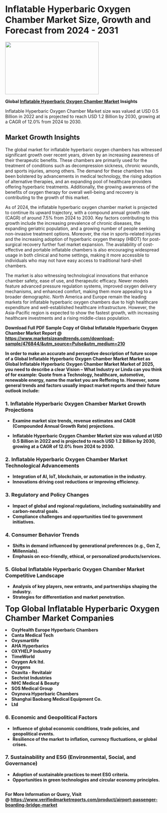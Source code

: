 <H1>Inflatable Hyperbaric Oxygen Chamber Market Size, Growth and Forecast from 2024 - 2031</H1><img class="aligncenter size-medium wp-image-584254" src="https://thirdeyenews.in/wp-content/uploads/2024/09/Global-Market-Research-300x168.jpeg" alt="" width="300" height="168" /><p><strong>Global&nbsp;<a href="https://www.marketsizeandtrends.com/download-sample/476844/&amp;utm_source=Pulse&amp;utm_medium=210">Inflatable Hyperbaric Oxygen Chamber Market</a> Insights</strong></p><p>Inflatable Hyperbaric Oxygen Chamber Market size was valued at USD 0.5 Billion in 2022 and is projected to reach USD 1.2 Billion by 2030, growing at a CAGR of 12.0% from 2024 to 2030.</p><p><h2>Market Growth Insights</h2> <p>The global market for inflatable hyperbaric oxygen chambers has witnessed significant growth over recent years, driven by an increasing awareness of their therapeutic benefits. These chambers are primarily used for the treatment of conditions such as decompression sickness, chronic wounds, and sports injuries, among others. The demand for these chambers has been bolstered by advancements in medical technology, the rising adoption of alternative therapies, and an expanding pool of healthcare providers offering hyperbaric treatments. Additionally, the growing awareness of the benefits of oxygen therapy for overall well-being and recovery is contributing to the growth of this market.</p> <p><strong></strong></p> <p>As of 2024, the inflatable hyperbaric oxygen chamber market is projected to continue its upward trajectory, with a compound annual growth rate (CAGR) of around 7.5% from 2024 to 2030. Key factors contributing to this growth include the increasing prevalence of chronic diseases, the expanding geriatric population, and a growing number of people seeking non-invasive treatment options. Moreover, the rise in sports-related injuries and the increasing adoption of hyperbaric oxygen therapy (HBOT) for post-surgical recovery further fuel market expansion. The availability of cost-effective and portable inflatable chambers is also encouraging widespread usage in both clinical and home settings, making it more accessible to individuals who may not have easy access to traditional hard-shell chambers.</p> <p>The market is also witnessing technological innovations that enhance chamber safety, ease of use, and therapeutic efficacy. Newer models feature advanced pressure regulation systems, improved oxygen delivery mechanisms, and enhanced comfort, making them more appealing to a broader demographic. North America and Europe remain the leading markets for inflatable hyperbaric oxygen chambers due to high healthcare expenditure and well-established healthcare infrastructure. However, the Asia-Pacific region is expected to show the fastest growth, with increasing healthcare investments and a rising middle-class population.</p> <p><strong></p><p><span class=""><strong>Download Full PDF Sample Copy of Global Inflatable Hyperbaric Oxygen Chamber Market Report</strong> @ <a href="https://www.marketsizeandtrends.com/download-sample/476844/&amp;utm_source=Pulse&amp;utm_medium=210" target="_blank">https://www.marketsizeandtrends.com/download-sample/476844/&amp;utm_source=Pulse&amp;utm_medium=210</a></span></p><p>In order to make an accurate and perceptive description of future scope of a Global&nbsp;Inflatable Hyperbaric Oxygen Chamber Market Market as Global&nbsp;Inflatable Hyperbaric Oxygen Chamber Market Market of 2025, you need to describe a clear Vision &ndash; What Industry or Linda can you think of for example: Quote from a Technology, healthcare, automotive, renewable energy, name the market you are Reffering to. However, some general trends and factors usually impact market reports and their future outlook include:</p><h3>1.&nbsp;<strong>Inflatable Hyperbaric Oxygen Chamber Market Growth Projections</strong></h3><ul><li>Examine market size trends, revenue estimates and CAGR (Compounded Annual Growth Rate) projections.</li><li><p>Inflatable Hyperbaric Oxygen Chamber Market size was valued at USD 0.5 Billion in 2022 and is projected to reach USD 1.2 Billion by 2030, growing at a CAGR of 12.0% from 2024 to 2030.</p></li></ul><h3>2.&nbsp;<strong>Inflatable Hyperbaric Oxygen Chamber Market Technological Advancements</strong></h3><ul><li>Integration of AI, IoT, blockchain, or automation in the industry.</li><li>Innovations driving cost reductions or improving efficiency.</li></ul><h3>3.&nbsp;<strong>Regulatory and Policy Changes</strong></h3><ul><li>Impact of global and regional regulations, including sustainability and carbon-neutral goals.</li><li>Compliance challenges and opportunities tied to government initiatives.</li></ul><h3>4.&nbsp;<strong>Consumer Behavior Trends</strong></h3><ul><li>Shifts in demand influenced by generational preferences (e.g., Gen Z, Millennials).</li><li>Emphasis on eco-friendly, ethical, or personalized products/services.</li></ul><h3>5.&nbsp;<strong>Global Inflatable Hyperbaric Oxygen Chamber Market Competitive Landscape</strong></h3><ul><li>Analysis of key players, new entrants, and partnerships shaping the industry.</li><li>Strategies for differentiation and market penetration.</li></ul><p data-pm-slice="1 1 []"><span style="color: inherit; font-family: inherit; font-size: 25px;">Top Global Inflatable Hyperbaric Oxygen Chamber Market Companies</span></p><div class="" data-test-id=""><p><li>OxyHealth Europe Hyperbaric Chambers</li><li> Canta Medical Tech</li><li> Oxysmartlife</li><li> AHA Hyperbarics</li><li> OXYHELP Industry</li><li> TimeWorld</li><li> Oxygen Ark ltd.</li><li> Oxygens</li><li> Oxavita - Revitalair</li><li> Sechrist Industries</li><li> NHC Medical & Beauty</li><li> SOS Medical Group</li><li> Oxynova Hyperbaric Chambers</li><li> Shanghai Baobang Medical Equipment Co.</li><li> Ltd</li></p></div><h3>6.&nbsp;<strong>Economic and Geopolitical Factors</strong></h3><ul><li>Influence of global economic conditions, trade policies, and geopolitical events.</li><li>Resilience of the market to inflation, currency fluctuations, or global crises.</li></ul><h3>7.&nbsp;<strong>Sustainability and ESG (Environmental, Social, and Governance)</strong></h3><ul><li>Adoption of sustainable practices to meet ESG criteria.</li><li>Opportunities in green technologies and circular economy principles.</li></ul><h2><strong style="font-size: 14px;">For More Information or Query, Visit @&nbsp;</strong><a style="background-color: #ffffff; font-size: 14px;" href="https://www.marketsizeandtrends.com/report/inflatable-hyperbaric-oxygen-chamber-market/" target="_blank">https://www.verifiedmarketreports.com/product/airport-passenger-boarding-bridge-market</a></h2>
